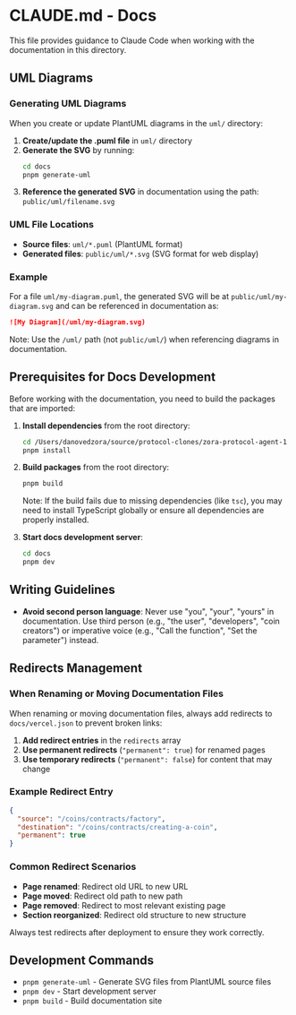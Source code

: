 # CLAUDE.md - Docs

This file provides guidance to Claude Code when working with the documentation in this directory.

## UML Diagrams

### Generating UML Diagrams

When you create or update PlantUML diagrams in the `uml/` directory:

1. **Create/update the .puml file** in `uml/` directory
2. **Generate the SVG** by running:
   ```bash
   cd docs
   pnpm generate-uml
   ```
3. **Reference the generated SVG** in documentation using the path: `public/uml/filename.svg`

### UML File Locations

- **Source files**: `uml/*.puml` (PlantUML format)
- **Generated files**: `public/uml/*.svg` (SVG format for web display)

### Example

For a file `uml/my-diagram.puml`, the generated SVG will be at `public/uml/my-diagram.svg` and can be referenced in documentation as:

```markdown
![My Diagram](/uml/my-diagram.svg)
```

Note: Use the `/uml/` path (not `public/uml/`) when referencing diagrams in documentation.

## Prerequisites for Docs Development

Before working with the documentation, you need to build the packages that are imported:

1. **Install dependencies** from the root directory:
   ```bash
   cd /Users/danovedzora/source/protocol-clones/zora-protocol-agent-1
   pnpm install
   ```

2. **Build packages** from the root directory:
   ```bash
   pnpm build
   ```
   Note: If the build fails due to missing dependencies (like `tsc`), you may need to install TypeScript globally or ensure all dependencies are properly installed.

3. **Start docs development server**:
   ```bash
   cd docs
   pnpm dev
   ```

## Writing Guidelines

- **Avoid second person language**: Never use "you", "your", "yours" in documentation. Use third person (e.g., "the user", "developers", "coin creators") or imperative voice (e.g., "Call the function", "Set the parameter") instead.

## Redirects Management

### When Renaming or Moving Documentation Files

When renaming or moving documentation files, always add redirects to `docs/vercel.json` to prevent broken links:

1. **Add redirect entries** in the `redirects` array
2. **Use permanent redirects** (`"permanent": true`) for renamed pages
3. **Use temporary redirects** (`"permanent": false`) for content that may change

### Example Redirect Entry

```json
{
  "source": "/coins/contracts/factory",
  "destination": "/coins/contracts/creating-a-coin", 
  "permanent": true
}
```

### Common Redirect Scenarios

- **Page renamed**: Redirect old URL to new URL
- **Page moved**: Redirect old path to new path  
- **Page removed**: Redirect to most relevant existing page
- **Section reorganized**: Redirect old structure to new structure

Always test redirects after deployment to ensure they work correctly.

## Development Commands

- `pnpm generate-uml` - Generate SVG files from PlantUML source files
- `pnpm dev` - Start development server
- `pnpm build` - Build documentation site